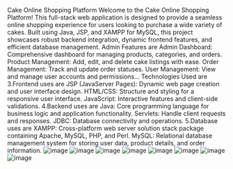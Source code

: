Cake Online Shopping Platform
Welcome to the Cake Online Shopping Platform! This full-stack web application is designed to provide a seamless online shopping experience for users looking to purchase a wide variety of cakes. Built using Java, JSP, and XAMPP for MySQL, this project showcases robust backend integration, dynamic frontend features, and efficient database management.
Admin Features are 
   Admin Dashboard: Comprehensive dashboard for managing products, categories, and orders.
   Product Management: Add, edit, and delete cake listings with ease.
   Order Management: Track and update order statuses.
   User Management: View and manage user accounts and permissions...
   Technologies Used are
3.Frontend uses are 
   JSP (JavaServer Pages): Dynamic web page creation and user interface design.
   HTML/CSS: Structure and styling for a responsive user interface.
   JavaScript: Interactive features and client-side validations.
4.Backend uses are
   Java: Core programming language for business logic and application functionality.
   Servlets: Handle client requests and responses.
   JDBC: Database connectivity and operations.
5.Database uses are
   XAMPP: Cross-platform web server solution stack package containing Apache, MySQL, PHP, and Perl.
   MySQL: Relational database management system for storing user data, product details, and order information.
![image](https://github.com/user-attachments/assets/4e84ea34-ccfe-438f-9351-67ea0c0fdb74)
![image](https://github.com/user-attachments/assets/27365e96-2d5d-49c4-bcee-392716595d3d)
![image](https://github.com/user-attachments/assets/89976cd5-2c8f-4e98-8975-6769866aa8d5)
![image](https://github.com/user-attachments/assets/df6a6481-05c2-4718-9db6-22f9255fa9be)
![image](https://github.com/user-attachments/assets/c184d2c0-42b1-4ce9-92f1-6511b62aa068)
![image](https://github.com/user-attachments/assets/f07ae25e-d1d5-42f6-bb3a-dc39d5977804)
![image](https://github.com/user-attachments/assets/74ad604d-b217-4272-8258-eb5b3eec6085)
![image](https://github.com/user-attachments/assets/b119bc25-f3c6-4fe9-8934-2a98fb0d2503)








